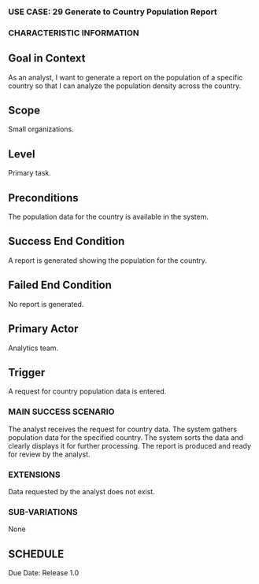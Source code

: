### USE CASE: 29  Generate to Country Population Report

### CHARACTERISTIC INFORMATION
## Goal in Context
As an analyst, I want to generate a report on the population of a specific country so that I can analyze the population density across the country.

## Scope
Small organizations.

## Level
Primary task.

## Preconditions
The population data for the country is available in the system.

## Success End Condition
A report is generated showing the population for the country.

## Failed End Condition
No report is generated.

## Primary Actor
Analytics team.

## Trigger
A request for country population data is entered.

### MAIN SUCCESS SCENARIO
The analyst receives the request for country data.
The system gathers population data for the specified country.
The system sorts the data and clearly displays it for further processing.
The report is produced and ready for review by the analyst.

### EXTENSIONS
Data requested by the analyst does not exist.

### SUB-VARIATIONS
None

## SCHEDULE
Due Date: Release 1.0

